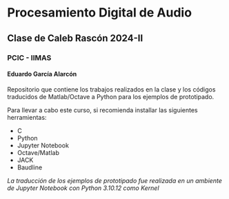 # Procesamiento Digital de Audio

## Clase de Caleb Rascón 2024-II

### PCIC - IIMAS

#### Eduardo García Alarcón

Repositorio que contiene los trabajos realizados en la clase y los códigos traducidos de Matlab/Octave a Python para los ejemplos de prototipado.

Para llevar a cabo este curso, si recomienda installar las siguientes herramientas:

- C
- Python
- Jupyter Notebook
- Octave/Matlab
- JACK
- Baudline

_La traducción de los ejemplos de prototipado fue realizada en un ambiente de Jupyter Notebook con Python 3.10.12 como Kernel_
